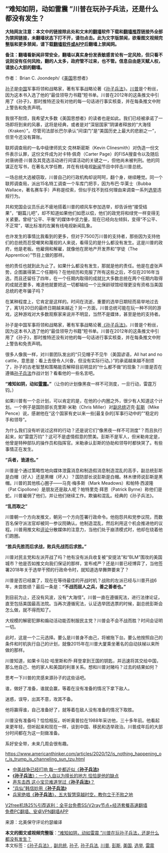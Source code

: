  <h2>“难知如阴，动如雷震 ”川普在玩孙子兵法，还是什么都没有发生？</h2> <p class="notice"><b>大陆网友注意：本文中的链接除此处和文末的<a href="https://github.com/bannedbook/fanqiang" >翻墙</a>软件下载和<a href="https://github.com/killgcd/justmysocks/blob/master/README.md">翻墙推荐</a>链接外全部为禁网链接，未翻墙状态下打不开，请勿点击。此为文字版禁闻，欲看图文视频完整版和更多禁闻，请下载<a href="https://github.com/bannedbook/fanqiang">翻墙软件或APP</a>后翻墙上禁闻网。</p><p>备注：翻墙看新闻非常安全，翻墙以真实身份发表敏感言论有一定风险，但只看不说则没有任何风险，翻的人太多，政府管不过来，也不管。信息自由是天赋人权，请放心大胆的翻墙。</b></p>  <div class="entry"> <p>作者： Brian C. Joondeph/《<a href="https://www.bannedbook.org/bnews/tag/%e7%be%8e%e5%9b%bd/" class="st_tag internal_tag" rel="tag" title="标签 美国 下的日志">美国</a>思想者》</p> <p id="summary"><a href="https://www.bannedbook.org/bnews/tag/%E5%AD%99%E5%AD%90/" class="st_tag internal_tag" rel="tag" title="标签 孙子 下的日志">孙子</a>是<span class='wp_keywordlink_affiliate'><a href="https://www.bannedbook.org/" title="中国" target="_blank">中国</a></span>军事将领和战略家，著有军事战略论著《<span class='wp_keywordlink'><a href="https://www.bannedbook.org/forum24/topic5048.html" title="《孙子兵法》">孙子兵法</a></span>》。<a href="https://www.bannedbook.org/bnews/tag/%e5%b7%9d%e6%99%ae/" class="st_tag internal_tag" rel="tag" title="标签 川普 下的日志">川普</a>是个粉丝，因为这本书入选了他的“最佳领导力书籍”短书单。川普在2012年的这条推文中引用了《孙子》，那时推特还没有对他的每一句话进行事实核查，并在每条推文中附上警告和免责声明。</p> <p id="conimg">我很不耐烦，我希望大多数《美国思想者》的读者也是如此。我们已经被承诺了一场即将到来的风暴，这将是经典，或者是对“深层国家”阴谋者释放的“大海怪（Kraken）”。尽管司法部长巴尔承认“间谍门”是“美国历史上最大的悲剧之一”，但至今还没有算账。</p> <p>联邦调查局的一名中级律师凯文·克林斯密斯（Kevin Clinesmith）对伪造一份文件表示认罪，这份文件成为对卡特·佩奇（Carter Page）的FISA搜查令以及随后对唐纳德·川普及其竞选活动进行间谍活动的关键之一，但他尚未被判刑。他的同谋正在写书，在著名大学任教，并在有线电视<span class='wp_keywordlink_affiliate'><a href="https://www.bannedbook.org/" title="新闻">新闻</a></span>节目中抨击川普总统。</p> <p>一场总统大选被窃取，川普自己的行政机构却说呵呵，翻个身，继续睡觉。同一个联邦调查局，派出15名特工调查一个车库门把手，因为布巴·华莱士（Bubba Wallace，著名赛车手）声称是绞索，但似乎找不到任何理由来调查一系列<a href="https://www.bannedbook.org/bnews/tag/%e9%80%89%e4%b8%be/" class="st_tag internal_tag" rel="tag" title="标签 选举 下的日志">选举</a>违规行为。</p> <p>共和党国会议员乐此不疲地搭着川普的顺风车参加选举，却告诉他“接受结果”，“翻篇儿吧”，却不知道如果他们如愿以偿，他们的政党将和绿党一样变得无关紧要。曾经“公平、平衡”的媒体中坚力量，现在已经向左倾斜，变得“不公平、不正常”，堪比标准的左翼有线电视新闻乱象。</p> <p>也许发生的事情比我看到的更多，但对于7500万川普的支持者，那些因为支持他们的总统而忍受嘲笑和蔑视的人来说，看得见的是什么都没有发生。这是川普的政府，他是老板。他雇佣和解雇，就像他在房地产开发界和“学徒（The Apprentice）”节目上做的那样。</p> <p>他的责任也就到此为止了。如果什么都没有发生，那就是他的责任。他是在虚张声势，企图赢得第二个任期吗？在他经历和克服了所有这些之后，不仅在2016年当选，而且还留任了四年，在一个任期内取得的成就比大多数总统在两个任期内取得的成就还要多，难道他就要把这一切都输给一个比保龄球馆经理更没有资格当美国总统的老年骗子吗？</p>  <p>在某种程度上，它肯定是这样的。时间在流逝，重要的选举日期轻而易举地过去了，离1月20日的最终日期越来越近？另一方面，川普总统可能在玩一种不同的游戏，这种游戏对大多数观察家来说并不明显，当然不是媒体，甚至是他的支持者。</p> <p>孙子是中国军事将领和战略家，著有军事战略论著<a href="https://www.bannedbook.org/bnews/tag/%E3%80%8A%E5%AD%99%E5%AD%90%E5%85%B5%E6%B3%95%E3%80%8B/" class="st_tag internal_tag" rel="tag" title="标签 《孙子兵法》 下的日志">《孙子兵法》</a>。川普是个粉丝，因为这本书入选了他的“最佳领导力书籍”短书单。川普在2012年的这条推文中引用了《孙子》，那时推特还没有对他的每一句话进行事实核查，并在每条推文中附上警告和免责声明。</p> <p>很多人像我一样，对川普团队发出的“只见帽子不见牛（美国谚语，All hat and no cattle，意思是：看上去很令人兴奋，但没有实际行动。）”的承诺越来越不耐烦了，孙子的古老智慧和策略能否解释目前明显的“什么都不做”的现象？川普是否在遵循<a href="https://www.bannedbook.org/bnews/tag/%E5%AD%99%E5%AD%90%E5%85%B5%E6%B3%95/" class="st_tag internal_tag" rel="tag" title="标签 孙子兵法 下的日志">孙子兵法</a>作战计划？看看他的一些名言吧。</p> <p><strong>“难知如阴，动如<a href="https://www.bannedbook.org/bnews/tag/%e9%9b%b7%e9%9c%87/" class="st_tag internal_tag" rel="tag" title="标签 雷震 下的日志">雷震</a>。”</strong>（让你的计划像黑夜一样不可测度，一旦行动，雷霆万钧。）</p> <p>如果川普有一个总计划，可以肯定的是，在他的小内圈之外，很少有人知道这个计划。一个例子是国防部长克里斯·米勒（Chris Miller）对<a href="https://www.bannedbook.org/bnews/tag/%e5%89%af%e6%80%bb%e7%bb%9f/" class="st_tag internal_tag" rel="tag" title="标签 副总统 下的日志">副总统</a>迈克·<a href="https://www.bannedbook.org/bnews/tag/%e5%bd%ad%e6%96%af/" class="st_tag internal_tag" rel="tag" title="标签 彭斯 下的日志">彭斯</a>（Mike Pence）说，感谢他在“这个国家有史以来一些[最复杂的]军事行动中的”“稳定的手和领导”。</p> <p>为什么我们没有听说过这样的行动？还是说它们“像黑夜一样不可测度”？而且执行起来，如“雷霆万钧”？这可不是虚情假意的赞美。彭斯不是军人，但米勒肯定是，他曾是特种部队的操作员和指挥官。米勒承认彭斯的协助和领导时都快哭了。有些事情正在发生。</p> <p><strong>“兵者，诡道也。”</strong></p> <p>川普是个通过策略性地向媒体泄露消息和制造假消息制造混乱的高手，副总统彭斯是白帽（好人）还是黑帽（坏人）？国防部长说彭斯是白帽。林木律师说彭斯是黑帽。川普的其他核心圈子——马克·梅多斯（Mark Meadows）和帕特·西波隆（Pat Cipollone）是朋友还是敌人呢？帕特里克·拜恩（Patrick Byrne）称他们是蛇。川普雇佣了他们，并让他们继续工作。欺骗和混乱。经典的《孙子兵法》。</p>  <p><strong>“乱而取之”</strong></p> <p>川普朝一个方向发推文，朝另一个方向签署行政命令。他抱怨共和党参议院，而数百名保守派法官却被同一参议院确认。他制造混乱，然后利用这个机会推进他的议程。川普用推文和<span class='wp_keywordlink_affiliate'><a href="https://www.bannedbook.org/bnews/comments/" title="新闻评论" target="_blank">评论</a></span>分散媒体的注意力，当他们处于崩溃模式时，他却在绕着他们跑圈。</p> <p><strong>“胜兵先胜而后求战，败兵先战而后求胜。”</strong></p> <p>川普对民主党和左派开战了吗？他有没有派兵收复被“安提法”和“BLM”围攻的美国城市？他是否如推文向我们保证的那样，宣布戒严？还是川普已经博弈了，当他签署2018年关于选举干预的行政命令时，就知道选举舞弊要来了？</p> <p>川普是否已经赢了，现在在等待最佳的开战时机？战败的左派已经与川普开战6年，未尝胜绩？最后一条是：<strong>“不战而屈人之兵，善之善者也。”</strong></p> <p>到目前为止，还没有风波，没有“大海怪”。川普一直在遵循宪法，进行法律论证，直至包括美国最高法院。当再次遵循宪法，认证选举团选票的时候，副总统彭斯会怎么做，就不得而知了。</p> <p>大规模的解密犯罪和煽动活动能否制服民主党？川普会不会不战而胜？时间会证明一切。</p> <p>此时，这是一个二元选择。要么是川普身不由己，将被拖下台。要么他按照自己的条件和时机执行自己的计划，就像2015年在川普大厦乘坐著名的自动扶梯以来所做的那样。</p>  <p>川普知道，如果卡马拉·哈里斯和乔·拜登拿到王国的钥匙，并迅速将其交给中国，那么他自己、他的家人和美国的利害关系。想和川普对赌吗？过去的结果如何？</p> <p>思考一下川普的灵感来源孙子的这些话吧。</p> <p>谁，做好了准备，谁就会赢，等着在没有准备的情况下拿下敌人。</p> <p>迷惑，误导，出其不意，攻其不备。</p> <p>他将赢得谁，自己准备好了，就等着在敌人没有准备的情况下取胜。</p> <p>川普没有准备吗？恰恰相反。听听奥普拉在1988年采访他，三十多年前。他看起来更年轻，但听起来和现在一样，谈到中国、移民和选举政治。川普成年后的大部分时间都在为这一刻做准备。</p> <p>系好安全带，未来几周会很有趣。</p> <p><a href="https://www.americanthinker.com/articles/2020/12/is_nothing_happening_or_is_trump_is_channeling_sun_tzu.html">https://www.americanthinker.com/articles/2020/12/is_nothing_happening_or_is_trump_is_channeling_sun_tzu.html</a></p>  <ul class='op-related-articles' title='相关阅读'> <li><a href='https://www.bannedbook.org/bnews/comments/20200820/1382895.html' target='_blank'>中美战争已经打响 每一步都近似《<b>孙子兵法</b>》</a></li> <li><a href='https://www.bannedbook.org/bnews/funmedia/20200616/1345570.html' target='_blank'>《<b>孙子兵法</b>》：一个人自以为擅长的地方 恰恰是他的缺点</a></li> <li><a href='https://www.bannedbook.org/bnews/comments/20200330/1302926.html' target='_blank'>声东击西 这小宝贝难道学过《<b>孙子兵法</b>》？</a></li> <li><a href='https://www.bannedbook.org/bnews/lishi/20191109/1220119.html' target='_blank'>“兵仙”韩信妙用《<b>孙子兵法</b>》</a></li> <li><a href='https://www.bannedbook.org/bnews/lifebaike/20190701/1151299.html' target='_blank'>兵家绝唱《<b>孙子兵法</b>》，五大智慧穿越时空，教你立于不败之地</a></li> </ul> <p class="texttj"> <a href="https://www.bannedbook.org/forum23/topic22702.html" target="_blank">V2free机场25%引荐返利：全平台免费SS/V2ray节点+经济套餐高速翻墙</a><br/> <a href="https://github.com/bannedbook/fanqiang/wiki/%E7%A6%81%E9%97%BB%E7%BD%91%E5%AE%89%E5%8D%93%E7%BF%BB%E5%A2%99%E6%96%B0%E9%97%BBAPP" target="_blank">免费PC翻墙、安卓VPN翻墙APP</a></p><p> 来源：北美保守评论约瑟编译 </p><a name='sharetosocial'></a>       <div><b>本文的图文或视频完整版</b>：<a href='https://www.bannedbook.org/bnews/comments/20201230/1457563.html'>“难知如阴，动如雷震 ”川普在玩孙子兵法，还是什么都没有发生？</a></div>  </div><!--END ENTRY--> <div class="postfooter"> <div>本文标签：<a href="https://www.bannedbook.org/bnews/tag/%E3%80%8A%E5%AD%99%E5%AD%90%E5%85%B5%E6%B3%95%E3%80%8B/" rel="tag">《孙子兵法》</a>, <a href="https://www.bannedbook.org/bnews/tag/%e5%89%af%e6%80%bb%e7%bb%9f/" rel="tag">副总统</a>, <a href="https://www.bannedbook.org/bnews/tag/%E5%AD%99%E5%AD%90/" rel="tag">孙子</a>, <a href="https://www.bannedbook.org/bnews/tag/%E5%AD%99%E5%AD%90%E5%85%B5%E6%B3%95/" rel="tag">孙子兵法</a>, <a href="https://www.bannedbook.org/bnews/tag/%e5%b7%9d%e6%99%ae/" rel="tag">川普</a>, <a href="https://www.bannedbook.org/bnews/tag/%e5%bd%ad%e6%96%af/" rel="tag">彭斯</a>, <a href="https://www.bannedbook.org/bnews/tag/%e7%be%8e%e5%9b%bd/" rel="tag">美国</a>, <a href="https://www.bannedbook.org/bnews/tag/%e9%80%89%e4%b8%be/" rel="tag">选举</a>, <a href="https://www.bannedbook.org/bnews/tag/%e9%9b%b7%e9%9c%87/" rel="tag">雷震</a></div>  </div><!--END POSTFOOTER--> 
